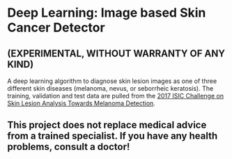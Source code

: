 # Deep Learning: Image based Skin Cancer Detector 
## (EXPERIMENTAL, WITHOUT WARRANTY OF ANY KIND)
A deep learning algorithm to diagnose skin lesion images as one of three different skin diseases (melanoma, nevus, or seborrheic keratosis). The training, validation and test data are pulled from the [2017 ISIC Challenge on Skin Lesion Analysis Towards Melanoma Detection](https://challenge.kitware.com/#challenge/583f126bcad3a51cc66c8d9a). 

## This project does not replace medical advice from a trained specialist. If you have any health problems, consult a doctor!
